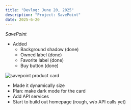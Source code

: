 ```yaml
---
title: "Devlog: June 20, 2025"
description: "Project: SavePoint"
date: 2025-6-20
---
```


*SavePoint*

- Added
    - Background shadow (done)
    - Owned label (done)
    - Favorite label (done)
    - Buy button (done)

<img src="/blog/savepointdevlogs/post-25/savepoint-product-card.png" alt="savepoint product card" style="max-height: 800px; width: auto">

- Made it dynamically size
- Plan: make dark mode for the card
- Add API services
- Start to build out homepage (rough, w/o API calls yet)

